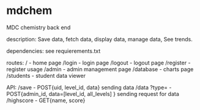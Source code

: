 # mdchem
MDC chemistry back end

description:
    Save data, fetch data, display data, manage data, See trends.

dependencies:
    see requierements.txt

routes:
    /           -   home page
    /login      -   login page
    /logout     -   logout page
    /register   -   register usage
    /admin      -   admin management page
    /database   -   charts page
    /students   -   student data viewer


API:
    /save       -   POST{uid, level_id, data} sending data
    /data
        ?type=  -   POST{admin_id, data=[level_id, all_levels] } sending request for data
    /highscore  -   GET{name, score}